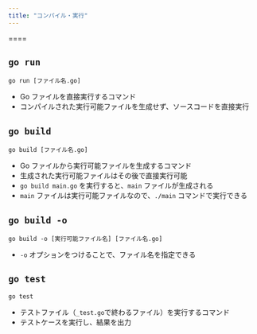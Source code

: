 ```yaml
---
title: "コンパイル・実行"
---
```


====

## `go run`

```shell
go run [ファイル名.go]
```

- Go ファイルを直接実行するコマンド
- コンパイルされた実行可能ファイルを生成せず、ソースコードを直接実行

## `go build`

```shell
go build [ファイル名.go]
```

- Go ファイルから実行可能ファイルを生成するコマンド
- 生成された実行可能ファイルはその後で直接実行可能
- `go build main.go` を実行すると、`main` ファイルが生成される
- `main` ファイルは実行可能ファイルなので、`./main` コマンドで実行できる

## `go build -o`

```shell
go build -o [実行可能ファイル名] [ファイル名.go]
```

- `-o` オプションをつけることで、ファイル名を指定できる

## `go test`

```shell
go test
```

- テストファイル（`_test.go`で終わるファイル）を実行するコマンド
- テストケースを実行し、結果を出力
